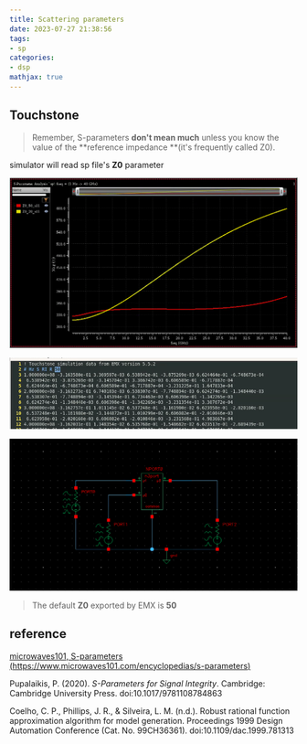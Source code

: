 ```yaml
---
title: Scattering parameters
date: 2023-07-27 21:38:56
tags:
- sp
categories:
- dsp
mathjax: true
---
```



## Touchstone 
> Remember, S-parameters **don't mean much** unless you know the value of the **reference impedance **(it's frequently called Z0).



simulator will read sp file's **Z0** parameter

![image-20220430214052538](sp/image-20220430214052538.png)

![image-20220430214136970](sp/image-20220430214136970.png)

![image-20220430214419283](sp/image-20220430214419283.png)

> The default **Z0** exported by EMX is **50**



## reference

[microwaves101, S-parameters (https://www.microwaves101.com/encyclopedias/s-parameters)](https://www.microwaves101.com/encyclopedias/s-parameters)

Pupalaikis, P. (2020). *S-Parameters for Signal Integrity*. Cambridge: Cambridge University Press. doi:10.1017/9781108784863

Coelho, C. P., Phillips, J. R., & Silveira, L. M. (n.d.). Robust rational function approximation algorithm for model generation. Proceedings 1999 Design Automation Conference (Cat. No. 99CH36361). doi:10.1109/dac.1999.781313
